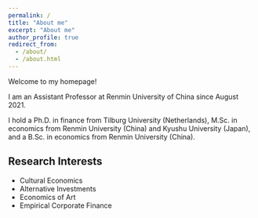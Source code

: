 ```yaml
---
permalink: /
title: "About me"
excerpt: "About me"
author_profile: true
redirect_from: 
  - /about/
  - /about.html
---
```

Welcome to my homepage!

I am an Assistant Professor at Renmin University of China since August 2021. 

I hold a Ph.D. in finance from Tilburg University (Netherlands), M.Sc. in economics from Renmin University (China) and Kyushu University (Japan), and a B.Sc. in economics from Renmin University (China).

## Research Interests
- Cultural Economics
- Alternative Investments
- Economics of Art
- Empirical Corporate Finance



